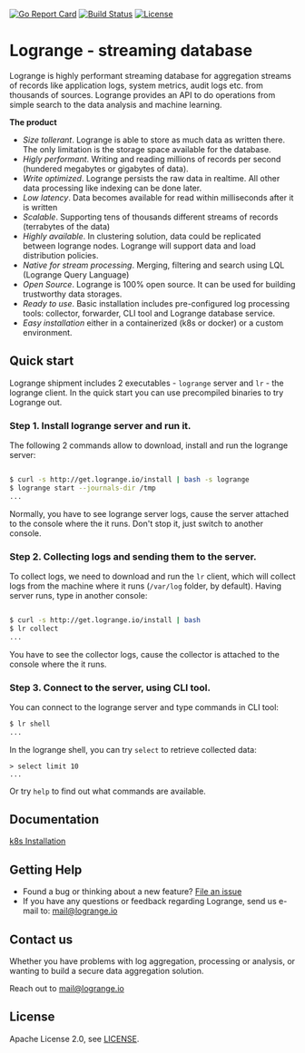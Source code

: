 [![Go Report Card](https://goreportcard.com/badge/logrange/logrange)](https://goreportcard.com/report/logrange/logrange) [![Build Status](https://travis-ci.org/logrange/logrange.svg?branch=master)](https://travis-ci.org/logrange/logrange) [![License](https://img.shields.io/badge/License-Apache%202.0-blue.svg)](https://github.com/logrange/logrange/blob/master/LICENSE)

# Logrange - streaming database 
Logrange is highly performant streaming database for aggregation streams of records like application logs, system metrics, audit logs etc. from thousands of sources. Logrange  provides an API to do operations from simple search to the data analysis and machine learning.

__The product__
* _Size tollerant_. Logrange is able to store as much data as written there. The only limitation is the storage space available for the database.
* _Higly performant_. Writing and reading millions of records per second (hundered megabytes or gigabytes of data).
* _Write optimized_. Logrange persists the raw data in realtime. All other data processing like indexing can be done later.
* _Low latency_. Data becomes available for read within milliseconds after it is written
* _Scalable_. Supporting tens of thousands different streams of records (terrabytes of the data)
* _Highly available_. In clustering solution, data could be replicated between logrange nodes. Logrange will support data and load distribution policies. 
* _Native for stream processing_. Merging, filtering and search using LQL (Logrange Query Language)
* _Open Source_. Logrange is 100% open source. It can be used for building trustworthy data storages.
* _Ready to use_. Basic installation includes pre-configured log processing tools: collector, forwarder, CLI tool and Logrange database service. 
* _Easy installation_ either in a containerized (k8s or docker) or a custom environment.

## Quick start
Logrange shipment includes 2 executables - `logrange` server and `lr` - the logrange client. In the quick start you can use precompiled binaries to try Logrange out. 

### Step 1. Install logrange server and run it.
The following 2 commands allow to download, install and run the logrange server:
```bash

$ curl -s http://get.logrange.io/install | bash -s logrange
$ logrange start --journals-dir /tmp
...
```
Normally, you have to see logrange server logs, cause the server attached to the console where the it runs. Don't stop it, just switch to another console.

### Step 2. Collecting logs and sending them to the server.
To collect logs, we need to download and run the `lr` client, which will collect logs from the machine where it runs (`/var/log` folder, by default). Having server runs, type in another console:
```bash

$ curl -s http://get.logrange.io/install | bash
$ lr collect
...
```
You have to see the collector logs, cause the collector is attached to the console where the it runs.

### Step 3. Connect to the server, using CLI tool.
You can connect to the logrange server and type commands in CLI tool:
```bash
$ lr shell
...
```

In the logrange shell, you can try `select` to retrieve collected data: 
```
> select limit 10
...
```

Or try `help` to find out what commands are available.

## Documentation 
[k8s Installation](https://github.com/logrange/k8s)

## Getting Help
- Found a bug or thinking about a new feature? [File an issue](https://github.com/logrange/logrange/issues/new)
- If you have any questions or feedback regarding Logrange, send us e-mail to: mail@logrange.io

## Contact us
Whether you have problems with log aggregation, processing or analysis, or wanting to build a secure data aggregation solution.
 
Reach out to mail@logrange.io

## License
Apache License 2.0, see [LICENSE](LICENSE).

